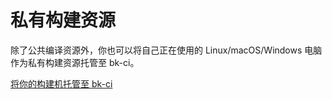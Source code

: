 # 私有构建资源

除了公共编译资源外，你也可以将自己正在使用的 Linux/macOS/Windows 电脑作为私有构建资源托管至 bk-ci。

[将你的构建机托管至 bk-ci](../../Services/Pools/env-manage/bkci-hosted.md)
